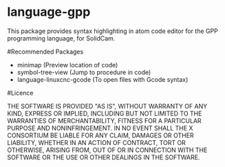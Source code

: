 # language-gpp

This package provides syntax highlighting in atom code editor for the GPP programming language, for SolidCam.


#Recommended Packages

- minimap (Preview location of code)
- symbol-tree-view (Jump to procedure in code)
- language-linuxcnc-gcode (To open files with Gcode syntax)


#Licence

THE SOFTWARE IS PROVIDED "AS IS", WITHOUT WARRANTY OF ANY KIND, EXPRESS OR IMPLIED, INCLUDING BUT NOT LIMITED TO THE WARRANTIES OF MERCHANTABILITY, FITNESS FOR A PARTICULAR PURPOSE AND NONINFRINGEMENT. IN NO EVENT SHALL THE X CONSORTIUM BE LIABLE FOR ANY CLAIM, DAMAGES OR OTHER LIABILITY, WHETHER IN AN ACTION OF CONTRACT, TORT OR OTHERWISE, ARISING FROM, OUT OF OR IN CONNECTION WITH THE SOFTWARE OR THE USE OR OTHER DEALINGS IN THE SOFTWARE.
